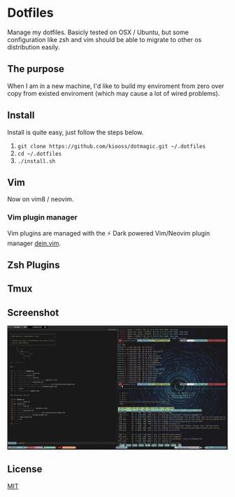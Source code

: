 # Dotfiles

Manage my dotfiles. Basicly tested on OSX / Ubuntu, but some configuration like
zsh and vim should be able to migrate to other os distribution easily.

## The purpose

When I am in a new machine, I'd like to build my enviroment from zero over copy
from existed enviroment (which may cause a lot of wired problems).

## Install

Install is quite easy, just follow the steps below.

1. `git clone https://github.com/kiooss/dotmagic.git ~/.dotfiles`
2. `cd ~/.dotfiles`
3. `./install.sh`

## Vim
Now on vim8 / neovim.

### Vim plugin manager
<!-- Vim plugins are managed with [vim-plug](https://github.com/junegunn/vim-plug). To install, run `vim +PlugInstall`. -->
Vim plugins are managed with the ⚡️ Dark powered Vim/Neovim plugin manager [dein.vim](https://github.com/Shougo/dein.vim).

## Zsh Plugins
<!-- Zsh plugins are managed with [zplug](https://github.com/zplug/zplug). -->
<!-- Install zplug with `curl -sL zplug.sh/installer | zsh` -->

## Tmux

## Screenshot
![My Screen](screenshot/ScreenCapture.jpg)

## License

[MIT](license)

